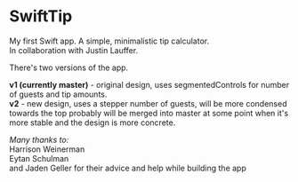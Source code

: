 # SwiftTip
My first Swift app. A simple, minimalistic tip calculator.  
In collaboration with Justin Lauffer. 

There's two versions of the app. 

**v1 (currently master)** - original design, uses segmentedControls for number of guests and tip amounts.   
**v2** - new design, uses a stepper number of guests, will be more condensed towards the top 
probably will be merged into master at some point when it's more stable and the design is more concrete.   

*Many thanks to:*  
Harrison Weinerman  
Eytan Schulman  
and Jaden Geller for their advice and help while building the app
